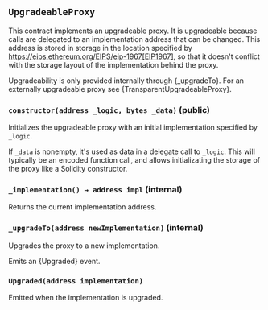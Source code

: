 ## `UpgradeableProxy`



This contract implements an upgradeable proxy. It is upgradeable because calls are delegated to an
implementation address that can be changed. This address is stored in storage in the location specified by
https://eips.ethereum.org/EIPS/eip-1967[EIP1967], so that it doesn't conflict with the storage layout of the
implementation behind the proxy.

Upgradeability is only provided internally through {_upgradeTo}. For an externally upgradeable proxy see
{TransparentUpgradeableProxy}.


### `constructor(address _logic, bytes _data)` (public)



Initializes the upgradeable proxy with an initial implementation specified by `_logic`.

If `_data` is nonempty, it's used as data in a delegate call to `_logic`. This will typically be an encoded
function call, and allows initializating the storage of the proxy like a Solidity constructor.

### `_implementation() → address impl` (internal)



Returns the current implementation address.

### `_upgradeTo(address newImplementation)` (internal)



Upgrades the proxy to a new implementation.

Emits an {Upgraded} event.


### `Upgraded(address implementation)`



Emitted when the implementation is upgraded.


